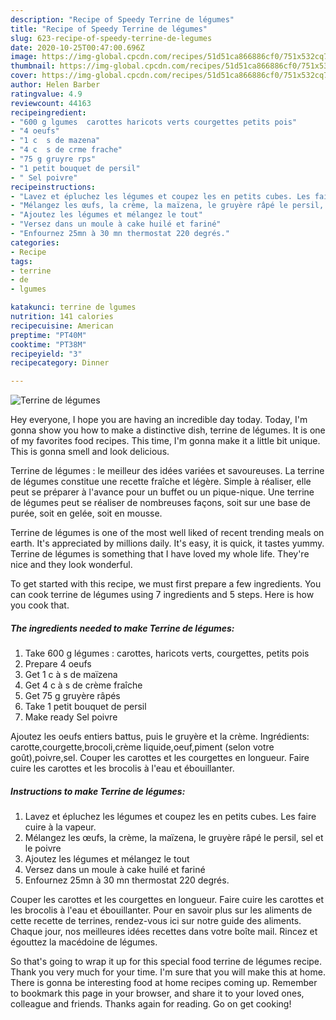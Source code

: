 ```yaml
---
description: "Recipe of Speedy Terrine de légumes"
title: "Recipe of Speedy Terrine de légumes"
slug: 623-recipe-of-speedy-terrine-de-legumes
date: 2020-10-25T00:47:00.696Z
image: https://img-global.cpcdn.com/recipes/51d51ca866886cf0/751x532cq70/terrine-de-legumes-photo-principale-de-la-recette.jpg
thumbnail: https://img-global.cpcdn.com/recipes/51d51ca866886cf0/751x532cq70/terrine-de-legumes-photo-principale-de-la-recette.jpg
cover: https://img-global.cpcdn.com/recipes/51d51ca866886cf0/751x532cq70/terrine-de-legumes-photo-principale-de-la-recette.jpg
author: Helen Barber
ratingvalue: 4.9
reviewcount: 44163
recipeingredient:
- "600 g lgumes  carottes haricots verts courgettes petits pois"
- "4 oeufs"
- "1 c  s de mazena"
- "4 c  s de crme frache"
- "75 g gruyre rps"
- "1 petit bouquet de persil"
- " Sel poivre"
recipeinstructions:
- "Lavez et épluchez les légumes et coupez les en petits cubes. Les faire cuire à la vapeur."
- "Mélangez les œufs, la crème, la maïzena, le gruyère râpé le persil, sel et le poivre"
- "Ajoutez les légumes et mélangez le tout"
- "Versez dans un moule à cake huilé et fariné"
- "Enfournez 25mn à 30 mn thermostat 220 degrés."
categories:
- Recipe
tags:
- terrine
- de
- lgumes

katakunci: terrine de lgumes 
nutrition: 141 calories
recipecuisine: American
preptime: "PT40M"
cooktime: "PT38M"
recipeyield: "3"
recipecategory: Dinner

---
```



![Terrine de légumes](https://img-global.cpcdn.com/recipes/51d51ca866886cf0/751x532cq70/terrine-de-legumes-photo-principale-de-la-recette.jpg)

Hey everyone, I hope you are having an incredible day today. Today, I'm gonna show you how to make a distinctive dish, terrine de légumes. It is one of my favorites food recipes. This time, I'm gonna make it a little bit unique. This is gonna smell and look delicious.

Terrine de légumes : le meilleur des idées variées et savoureuses. La terrine de légumes constitue une recette fraîche et légère. Simple à réaliser, elle peut se préparer à l&#39;avance pour un buffet ou un pique-nique. Une terrine de légumes peut se réaliser de nombreuses façons, soit sur une base de purée, soit en gelée, soit en mousse.

Terrine de légumes is one of the most well liked of recent trending meals on earth. It's appreciated by millions daily. It's easy, it is quick, it tastes yummy. Terrine de légumes is something that I have loved my whole life. They're nice and they look wonderful.


To get started with this recipe, we must first prepare a few ingredients. You can cook terrine de légumes using 7 ingredients and 5 steps. Here is how you cook that.

<!--inarticleads1-->

##### The ingredients needed to make Terrine de légumes:

1. Take 600 g légumes : carottes, haricots verts, courgettes, petits pois
1. Prepare 4 oeufs
1. Get 1 c à s de maïzena
1. Get 4 c à s de crème fraîche
1. Get 75 g gruyère râpés
1. Take 1 petit bouquet de persil
1. Make ready  Sel poivre


Ajoutez les oeufs entiers battus, puis le gruyère et la crème. Ingrédients: carotte,courgette,brocoli,crème liquide,oeuf,piment (selon votre goût),poivre,sel. Couper les carottes et les courgettes en longueur. Faire cuire les carottes et les brocolis à l&#39;eau et ébouillanter. 

<!--inarticleads2-->

##### Instructions to make Terrine de légumes:

1. Lavez et épluchez les légumes et coupez les en petits cubes. Les faire cuire à la vapeur.
1. Mélangez les œufs, la crème, la maïzena, le gruyère râpé le persil, sel et le poivre
1. Ajoutez les légumes et mélangez le tout
1. Versez dans un moule à cake huilé et fariné
1. Enfournez 25mn à 30 mn thermostat 220 degrés.


Couper les carottes et les courgettes en longueur. Faire cuire les carottes et les brocolis à l&#39;eau et ébouillanter. Pour en savoir plus sur les aliments de cette recette de terrines, rendez-vous ici sur notre guide des aliments. Chaque jour, nos meilleures idées recettes dans votre boîte mail. Rincez et égouttez la macédoine de légumes. 

So that's going to wrap it up for this special food terrine de légumes recipe. Thank you very much for your time. I'm sure that you will make this at home. There is gonna be interesting food at home recipes coming up. Remember to bookmark this page in your browser, and share it to your loved ones, colleague and friends. Thanks again for reading. Go on get cooking!
